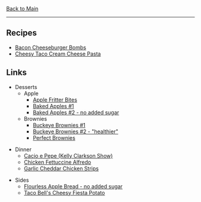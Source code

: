 [Back to Main](/README.md)

---
## Recipes

- [Bacon Cheeseburger Bombs](/10%20Food/Bacon%20Cheeseburger%20Bombs.md)
- [Cheesy Taco Cream Cheese Pasta](/10%20Food/Cheesy%20Taco%20Cream%20Cheese%20Pasta.md)

## Links

- Desserts
	- Apple
		- [Apple Fritter Bites](https://delectablerecipe.com/apple-fritter-bites/)
		- [Baked Apples #1](https://www.allrecipes.com/recipe/255931/baked-cinnamon-apples/)
		- [Baked Apples #2 - no added sugar](https://happyhealthymama.com/simple-baked-apples.html)
	- Brownies
		- [Buckeye Brownies #1](https://www.livewellbakeoften.com/buckeye-brownies/)
		- [Buckeye Brownies #2 - "healthier"](https://www.halfbakedharvest.com/healthier-buckeye-brownies/)
		- [Perfect Brownies](https://lickthebowlgood.blogspot.com/2013/02/the-perfect-brownie.html)

<!---->
- Dinner
	- [Cacio e Pepe (Kelly Clarkson Show)](https://www.today.com/recipes/cacio-pepe-recipe-t251620)
	- [Chicken Fettuccine Alfredo](https://healthyfitnessmeals.com/chicken-fettuccine-alfredo/#recipe)
	- [Garlic Cheddar Chicken Strips](https://www.theidearoom.net/garlic-cheddar-chicken-strips)

<!---->
- Sides
	- [Flourless Apple Bread - no added sugar](https://thebakermama.com/recipes/healthy-flourless-fresh-apple-bread/)
	- [Taco Bell's Cheesy Fiesta Potato](https://copykat.com/taco-bell-cheesy-fiesta-potatoes)